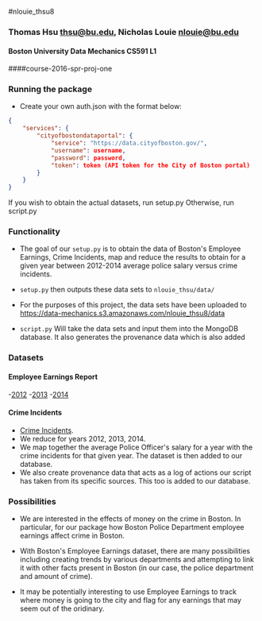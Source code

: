 #nlouie_thsu8
### Thomas Hsu [thsu@bu.edu](mailto:thsu@bu.edu), Nicholas Louie [nlouie@bu.edu](mailto:nlouie@bu.edu)

#### Boston University Data Mechanics CS591 L1
####course-2016-spr-proj-one


### Running the package

- Create your own auth.json with the format below: 

```json
{
    "services": {
        "cityofbostondataportal": {
            "service": "https://data.cityofboston.gov/",
            "username": username,
            "password": password,
            "token": token (API token for the City of Boston portal)
        }
    }
}  
```

If you wish to obtain the actual datasets, run setup.py
Otherwise, run script.py

### Functionality

- The goal of our `setup.py` is to obtain the data of Boston's Employee Earnings, Crime Incidents, map and reduce the results to obtain for a given year between 2012-2014 average police salary versus crime incidents.

- `setup.py` then outputs these data sets to `nlouie_thsu/data/`

- For the purposes of this project, the data sets have been uploaded to https://data-mechanics.s3.amazonaws.com/nlouie_thsu8/data

- `script.py` Will take the data sets and input them into the MongoDB database. It also generates the provenance data which is also added

### Datasets 

#### Employee Earnings Report
-[2012](https://data.cityofboston.gov/Finance/Employee-Earnings-Report-2012/effb-uspk) 
-[2013](https://data.cityofboston.gov/Finance/Employee-Earnings-Report-2013/54s2-yxpg) 
-[2014](https://data.cityofboston.gov/Finance/Employee-Earnings-Report-2014/4swk-wcg8)

#### Crime Incidents
- [Crime Incidents](https://data.cityofboston.gov/resource/7cdf-6fgx.json). 
- We reduce for years 2012, 2013, 2014.
- We map together the average Police Officer's salary for a year with the crime incidents for that given year. The dataset is then added to our database. 
- We also create provenance data that acts as a log of actions our script has taken from its specific sources. This too is added to our database. 

### Possibilities

- We are interested in the effects of money on the crime in Boston. In particular, for our package how Boston Police Department employee earnings affect crime in Boston.

- With Boston's Employee Earnings dataset, there are many possibilities including creating trends by various departments and attempting to link it with other facts present in Boston (in our case, the police department and amount of crime).

- It may be potentially interesting to use Employee Earnings to track where money is going to the city and flag for any earnings that may seem out of the oridinary. 

